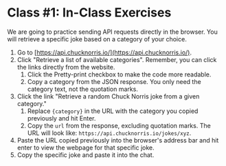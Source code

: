 # Class #1: In-Class Exercises

We are going to practice sending API requests directly in the browser. You will retrieve a specific joke based on a category of your choice.

1. Go to [https://api.chucknorris.io/](https://api.chucknorris.io/).
2. Click "Retrieve a list of available categories". Remember, you can click the links directly from the website.
   1. Click the Pretty-print checkbox to make the code more readable.
   2. Copy a category from the JSON response. You only need the category text, not the quotation marks.
3. Click the link "Retrieve a random Chuck Norris joke from a given category."
   1. Replace `{category}` in the URL with the category you copied previously and hit Enter.
   2. Copy the `url` from the response, excluding quotation marks. The URL will look like: `https://api.chucknorris.io/jokes/xyz`.
4. Paste the URL copied previously into the browser's address bar and hit enter to view the webpage for that specific joke.
5. Copy the specific joke and paste it into the chat.
